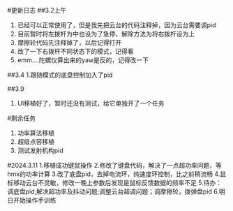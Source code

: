 #更新日志
##3.2上午
1. 已经可以正常使用了，但是我先把云台的代码注释掉，因为云台需要调pid
2. 目前暂时将左拨杆为中也设为了急停，解除方法为将右拨杆设为上
3. 摩擦轮代码先注释掉了，以后记得打开
4. 改了一下右拨杆不同状态下的模式，记得看
5. emm....陀螺仪算出来的yaw是反的，记得改一下

##3.4
1.跟随模式的底盘控制加入了pid

##3.9
1. UI移植好了，暂时还没有测试，给它单独开了一个任务





#剩余任务
1. 功率算法移植
2. 超级点容移植
3. 测试发射机构pid

#2024.3.11
1.移植成功键鼠操作
2.修改了键盘代码，解决了一点超功率问题，等hmx的功率计算
3.改了底盘pid，去掉电流环，纯速度环控制，比之前稍流畅
4.鼠标移动云台不灵敏，修改一晚上参数后发现是鼠标反馈数据的频率不足
5.待办：调底盘pid,解决超功率及抖动问题;调整云台超调问题；调摩擦轮，拨弹盘pid
6.明日开始操作手训练

